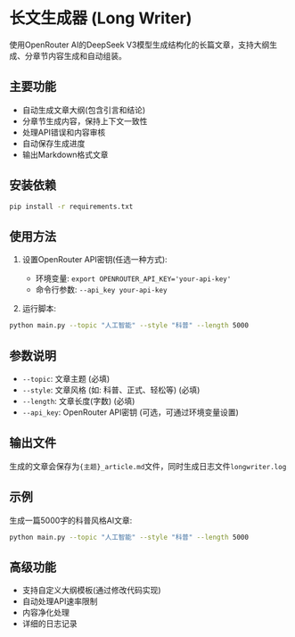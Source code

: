 # 长文生成器 (Long Writer)

使用OpenRouter AI的DeepSeek V3模型生成结构化的长篇文章，支持大纲生成、分章节内容生成和自动组装。

## 主要功能

- 自动生成文章大纲(包含引言和结论)
- 分章节生成内容，保持上下文一致性
- 处理API错误和内容审核
- 自动保存生成进度
- 输出Markdown格式文章

## 安装依赖

```bash
pip install -r requirements.txt
```

## 使用方法

1. 设置OpenRouter API密钥(任选一种方式):
   - 环境变量: `export OPENROUTER_API_KEY='your-api-key'`
   - 命令行参数: `--api_key your-api-key`

2. 运行脚本:
```bash
python main.py --topic "人工智能" --style "科普" --length 5000
```

## 参数说明

- `--topic`: 文章主题 (必填)
- `--style`: 文章风格 (如: 科普、正式、轻松等) (必填) 
- `--length`: 文章长度(字数) (必填)
- `--api_key`: OpenRouter API密钥 (可选，可通过环境变量设置)

## 输出文件

生成的文章会保存为`{主题}_article.md`文件，同时生成日志文件`longwriter.log`

## 示例

生成一篇5000字的科普风格AI文章:
```bash
python main.py --topic "人工智能" --style "科普" --length 5000
```

## 高级功能

- 支持自定义大纲模板(通过修改代码实现)
- 自动处理API速率限制
- 内容净化处理
- 详细的日志记录